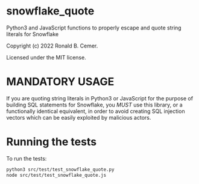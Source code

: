 # snowflake_quote
Python3 and JavaScript functions to properly escape and quote string literals for Snowflake

Copyright (c) 2022 Ronald B. Cemer.

Licensed under the MIT license.

# MANDATORY USAGE

If you are quoting string literals in Python3 or JavaScript for the purpose of building SQL statements for Snowflake, you *MUST* use this library, or a functionally identical equivalent, in order to avoid creating SQL injection vectors which can be easily exploited by malicious actors.

# Running the tests

To run the tests:

```sh
python3 src/test/test_snowflake_quote.py
node src/test/test_snowflake_quote.js
```
